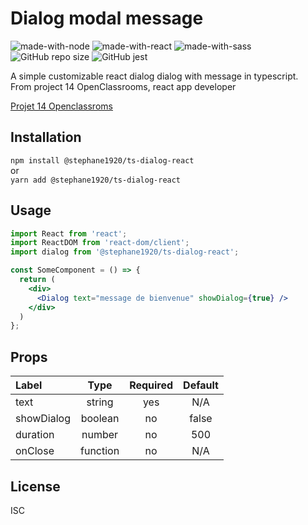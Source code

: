 # Dialog modal message
![made-with-node](https://img.shields.io/badge/Node.js-43853D?style=for-the-badge&logo=node.js&logoColor=white) ![made-with-react](https://img.shields.io/badge/-ReactJs-61DAFB?style=for-the-badge&logo=react&logoColor=FFFFFF) ![made-with-sass](	https://img.shields.io/badge/Sass-CC6699?style=for-the-badge&logo=sass&logoColor=white) 
![GitHub repo size](https://img.shields.io/github/repo-size/StephaneLi/lib_typescript-dialog-react)
![GitHub jest](https://img.shields.io/badge/coverage-100%25-yellow)  

A simple customizable react dialog dialog with message in typescript.  
From project 14 OpenClassrooms, react app developer  
  
[Projet 14 Openclassroms](https://github.com/StephaneLi/StephaneLieumont_14_03062022)

## Installation
```npm install @stephane1920/ts-dialog-react```  
or  
```yarn add @stephane1920/ts-dialog-react```

## Usage
```jsx
import React from 'react';
import ReactDOM from 'react-dom/client';
import dialog from '@stephane1920/ts-dialog-react';

const SomeComponent = () => {
  return (
    <div>
      <Dialog text="message de bienvenue" showDialog={true} />
    </div>
  )
};
```

## Props
|Label|Type|Required|Default|
|:----|:----:|:------:|:----:|
|text|string|yes|N/A|
|showDialog|boolean|no|false|
|duration|number|no|500|
|onClose|function|no|N/A|

## License  
ISC